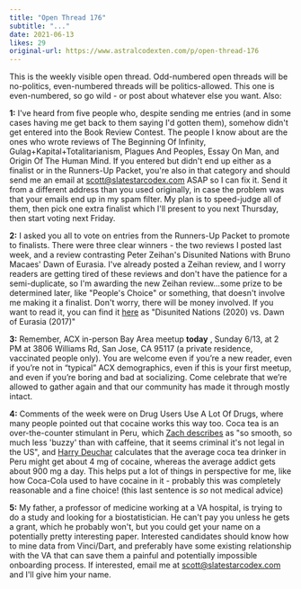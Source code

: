 ```yaml
---
title: "Open Thread 176"
subtitle: "..."
date: 2021-06-13
likes: 29
original-url: https://www.astralcodexten.com/p/open-thread-176
---
```

This is the weekly visible open thread. Odd-numbered open threads will be no-politics, even-numbered threads will be politics-allowed. This one is even-numbered, so go wild - or post about whatever else you want. Also:

 **1:** I've heard from five people who, despite sending me entries (and in some cases having me get back to them saying I'd gotten them), somehow didn't get entered into the Book Review Contest. The people I know about are the ones who wrote reviews of The Beginning Of Infinity, Gulag+Kapital+Totalitarianism, Plagues And Peoples, Essay On Man, and Origin Of The Human Mind. If you entered but didn't end up either as a finalist or in the Runners-Up Packet, you're also in that category and should send me an email at scott@slatestarcodex.com ASAP so I can fix it. Send it from a different address than you used originally, in case the problem was that your emails end up in my spam filter. My plan is to speed-judge all of them, then pick one extra finalist which I'll present to you next Thursday, then start voting next Friday.

 **2:** I asked you all to vote on entries from the Runners-Up Packet to promote to finalists. There were three clear winners - the two reviews I posted last week, and a review contrasting Peter Zeihan's Disunited Nations with Bruno Macaes' Dawn of Eurasia. I've already posted a Zeihan review, and I worry readers are getting tired of these reviews and don't have the patience for a semi-duplicate, so I'm awarding the new Zeihan review...some prize to be determined later, like "People's Choice" or something, that doesn't involve me making it a finalist. Don't worry, there will be money involved. If you want to read it, you can find it [here](http://slatestarcodex.com/Stuff/brunnersup1.pdf) as "Disunited Nations (2020) vs. Dawn of Eurasia (2017)"

 **3:** Remember, ACX in-person Bay Area meetup **today** , Sunday 6/13, at 2 PM at 3806 Williams Rd, San Jose, CA 95117 (a private residence, vaccinated people only). You are welcome even if you’re a new reader, even if you’re not in “typical” ACX demographics, even if this is your first meetup, and even if you’re boring and bad at socializing. Come celebrate that we’re allowed to gather again and that our community has made it through mostly intact.

 **4:** Comments of the week were on Drug Users Use A Lot Of Drugs, where many people pointed out that cocaine works this way too. Coca tea is an over-the-counter stimulant in Peru, which [Zach describes](https://astralcodexten.substack.com/p/drug-users-use-a-lot-of-drugs#comment-2152575) as "so smooth, so much less 'buzzy' than with caffeine, that it seems criminal it's not legal in the US", and [Harry Deuchar](https://astralcodexten.substack.com/p/drug-users-use-a-lot-of-drugs#comment-2153653) calculates that the average coca tea drinker in Peru might get about 4 mg of cocaine, whereas the average addict gets about 900 mg a day. This helps put a lot of things in perspective for me, like how Coca-Cola used to have cocaine in it - probably this was completely reasonable and a fine choice! (this last sentence is _so_ not medical advice)

 **5:** My father, a professor of medicine working at a VA hospital, is trying to do a study and looking for a biostatistician. He can't pay you unless he gets a grant, which he probably won't, but you could get your name on a potentially pretty interesting paper. Interested candidates should know how to mine data from Vinci/Dart, and preferably have some existing relationship with the VA that can save them a painful and potentially impossible onboarding process. If interested, email me at scott@slatestarcodex.com and I'll give him your name.
